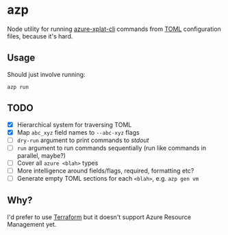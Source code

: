 # azp

Node utility for running [azure-xplat-cli](https://github.com/Azure/azure-xplat-cli) commands
from [TOML](https://github.com/toml-lang/toml) configuration files, because it's hard.

## Usage

Should just involve running:
```
azp run
```

## TODO

- [x] Hierarchical system for traversing TOML
- [x] Map `abc_xyz` field names to `--abc-xyz` flags
- [ ] `dry-run` argument to print commands to *stdout*
- [ ] `run` argument to run commands sequentially (run like commands in parallel, maybe?)
- [ ] Cover all `azure <blah>` types
- [ ] More intelligence around fields/flags, required, formatting etc?
- [ ] Generate empty TOML sections for each `<blah>`, e.g. `azp gen vm`

## Why?

I'd prefer to use [Terraform](http://terraform.io) but it doesn't support Azure Resource Management yet.